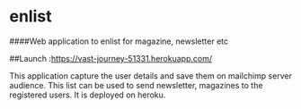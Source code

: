# enlist

####Web application to enlist for magazine, newsletter etc

##Launch :https://vast-journey-51331.herokuapp.com/

This application capture the user details and save them on mailchimp server audience. This list can be used to send newsletter,
magazines to the registered users. It is deployed on heroku.
